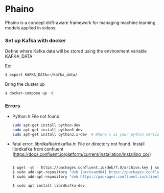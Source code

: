 # Phaino

Phaino is a concept drift-aware framework for managing machine learning models applied in videos.




### Set up Kafka with docker
Define where Kafka data will be stored using the environment variable KAFKA_DATA

Ex:
```bash
$ export KAFKA_DATA=~/kafka_data/
```



Bring the cluster up
```bash
$ docker-compose up -d
```






### Errors


* Python.h File not found:
    ```bash
    sudo apt-get install python-dev
    sudo apt-get install python3-dev 
    sudo apt-get install python3.x-dev  # Where x is your python version
    ```

* fatal error: librdkafka/rdkafka.h: File or directory not found.
    Install librdkafka from confluent (https://docs.confluent.io/platform/current/installation/installing_cp/)
    ```bash

    $ wget -qO - https://packages.confluent.io/deb/7.0/archive.key | sudo apt-key add -
    $ sudo add-apt-repository "deb [arch=amd64] https://packages.confluent.io/deb/7.0 stable main"
    $ sudo add-apt-repository "deb https://packages.confluent.io/clients/deb $(lsb_release -cs) main"

    $ sudo apt install librdkafka-dev
    ```